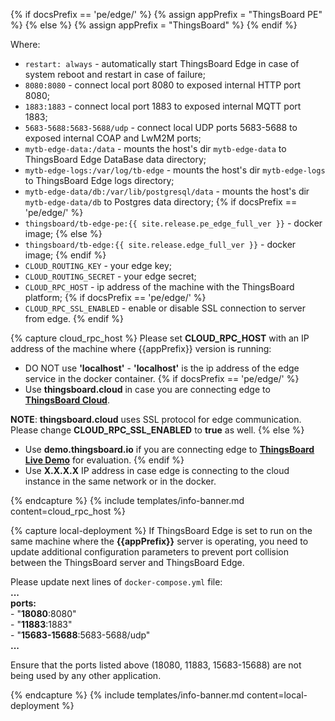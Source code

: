 {% if docsPrefix == 'pe/edge/' %}
{% assign appPrefix = "ThingsBoard PE" %}
{% else %}
{% assign appPrefix = "ThingsBoard" %}
{% endif %}

Where:    
- `restart: always` - automatically start ThingsBoard Edge in case of system reboot and restart in case of failure;
- `8080:8080` - connect local port 8080 to exposed internal HTTP port 8080;
- `1883:1883` - connect local port 1883 to exposed internal MQTT port 1883;
- `5683-5688:5683-5688/udp` - connect local UDP ports 5683-5688 to exposed internal COAP and LwM2M ports;
- `mytb-edge-data:/data` - mounts the host's dir `mytb-edge-data` to ThingsBoard Edge DataBase data directory;
- `mytb-edge-logs:/var/log/tb-edge` - mounts the host's dir `mytb-edge-logs` to ThingsBoard Edge logs directory;
- `mytb-edge-data/db:/var/lib/postgresql/data` - mounts the host's dir `mytb-edge-data/db` to Postgres data directory;
{% if docsPrefix == 'pe/edge/' %}
- `thingsboard/tb-edge-pe:{{ site.release.pe_edge_full_ver }}` - docker image;
{% else %}
- `thingsboard/tb-edge:{{ site.release.edge_full_ver }}` - docker image;
{% endif %}
- `CLOUD_ROUTING_KEY` - your edge key;
- `CLOUD_ROUTING_SECRET` - your edge secret;
- `CLOUD_RPC_HOST` - ip address of the machine with the ThingsBoard platform;
{% if docsPrefix == 'pe/edge/' %}
- `CLOUD_RPC_SSL_ENABLED` - enable or disable SSL connection to server from edge.
{% endif %}

{% capture cloud_rpc_host %}
Please set **CLOUD_RPC_HOST** with an IP address of the machine where {{appPrefix}} version is running:
* DO NOT use **'localhost'** - **'localhost'** is the ip address of the edge service in the docker container.
{% if docsPrefix == 'pe/edge/' %}
* Use **thingsboard.cloud** in case you are connecting edge to [**ThingsBoard Cloud**](https://thingsboard.cloud/signup).

**NOTE**: **thingsboard.cloud** uses SSL protocol for edge communication.
Please change **CLOUD_RPC_SSL_ENABLED** to **true** as well.
{% else %}
* Use **demo.thingsboard.io** if you are connecting edge to [**ThingsBoard Live Demo**](https://demo.thingsboard.io/signup) for evaluation.
{% endif %}
* Use **X.X.X.X** IP address in case edge is connecting to the cloud instance in the same network or in the docker.

{% endcapture %}
{% include templates/info-banner.md content=cloud_rpc_host %}

{% capture local-deployment %}
If ThingsBoard Edge is set to run on the same machine where the **{{appPrefix}}** server is operating, you need to update additional configuration parameters to prevent port collision between the ThingsBoard server and ThingsBoard Edge. 

Please update next lines of `docker-compose.yml` file:
<br>**...**
<br>**ports:**
<br> - "**18080**:8080"
<br> - "**11883**:1883"
<br> - "**15683-15688**:5683-5688/udp"
<br>**...**

Ensure that the ports listed above (18080, 11883, 15683-15688) are not being used by any other application.

{% endcapture %}
{% include templates/info-banner.md content=local-deployment %}

